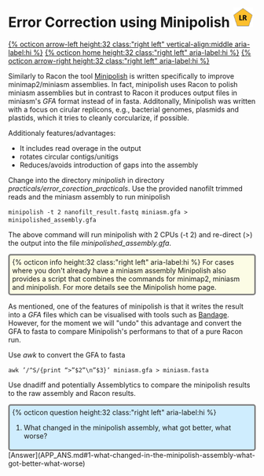 # Error Correction using Minipolish <img src="figures/LR.png" height="40px">

[{% octicon arrow-left height:32 class:"right left" vertical-align:middle aria-label:hi %}](ECR_R.md) [{% octicon home height:32 class:"right left" aria-label:hi %}](index.md) [{% octicon arrow-right height:32 class:"right left" aria-label:hi %}](ECR_ME.md)

Similarly to Racon the tool [Minipolish](https://github.com/rrwick/Minipolish/blob/master/README.md) is written specifically to improve minimap2/miniasm assemblies. In fact, minipolish uses Racon to polish miniasm assemblies but in contrast to Racon it produces output files in miniasm's *GFA* format instead of in fasta. Additonally, Minipolish was written with a focus on cirular replicons, e.g., bacterial genomes, plasmids and plastids, which it tries to cleanly corcularize, if possible.

Additionaly features/advantages:

 * It includes read overage in the output
 * rotates circular contigs/unitigs
 * Reduces/avoids introduction of gaps into the assembly 
 
 Change into the directory *minipolish* in directory *practicals/error_corection_practicals*. Use the provided nanofilt trimmed reads and the miniasm assembly to run minipolish
 
 ```
 minipolish -t 2 nanofilt_result.fastq miniasm.gfa > minipolished_assembly.gfa
 ```
 
The above command will run minipolish with 2 CPUs (-t 2) and re-direct (>) the output into the file *minipolished_assembly.gfa*.
 
<div style="background-color:#fcfce5;border-radius:5px;border-style:solid;border-color:gray;padding:5px">
  {% octicon info height:32 class:"right left" aria-label:hi %} 
  For cases where you don't already have a miniasm assembly Minipolish also provides a script that combines the commands for minimap2, miniasm and minipolish. For more details see the Minipolish home page.
</div>

As mentioned, one of the features of minipolish is that it writes the result into a *GFA* files which can be visualised with tools such as [Bandage](https://rrwick.github.io/Bandage/). However, for the moment we will "undo" this advantage and convert the GFA to fasta to compare Minipolish's performans to that of a pure Racon run.

Use *awk* to convert the GFA to fasta

```
awk ’/^S/{print “>”$2”\n”$3}’ miniasm.gfa > miniasm.fasta
```

Use dnadiff and potentially Assemblytics to compare the minipolish results to the raw assembly and Racon results.

<div style="background-color:#cfedfe;border-radius:5px;border-style:solid;border-color:gray;padding:5px">
  {% octicon question height:32 class:"right left" aria-label:hi %} 
  <ol>
    <li>What changed in the minipolish assembly, what got better, what worse?</li>
  </ol>
</div>
[Answer](APP_ANS.md#1-what-changed-in-the-minipolish-assembly-what-got-better-what-worse)


 




